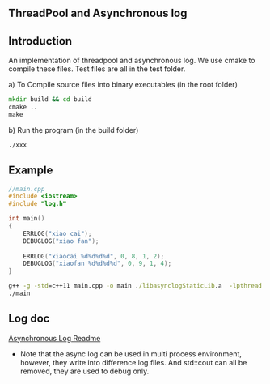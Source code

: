 ## ThreadPool and Asynchronous log

## Introduction
An implementation of threadpool and asynchronous log. We use cmake to compile these files. Test files are all in the test folder.


a) To Compile source files into binary executables (in the root folder)
```cmd
mkdir build && cd build
cmake ..
make
```

b) Run the program (in the build folder)
```cmd
./xxx
```

## Example
```c++
//main.cpp
#include <iostream>
#include "log.h"

int main()
{
	ERRLOG("xiao cai");
	DEBUGLOG("xiao fan");
	
	ERRLOG("xiaocai %d%d%d%d", 0, 8, 1, 2);
	DEBUGLOG("xiaofan %d%d%d%d", 0, 9, 1, 4);
}
```
```cmd
g++ -g -std=c++11 main.cpp -o main ./libasynclogStaticLib.a  -lpthread
./main
```

## Log doc
[Asynchronous Log Readme](https://github.com/stepByStepToSky/ThreadPool-and-Asynchronous-log/blob/master/Log%20doc.md)


- Note that the async log can be used in multi process environment, however, they write into difference log files. And std::cout can all be removed, they are used to debug only.
